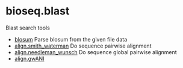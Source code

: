 # bioseq.blast

Blast search tools

+ [blosum](bioseq.blast/blosum.1) Parse blosum from the given file data
+ [align.smith_waterman](bioseq.blast/align.smith_waterman.1) Do sequence pairwise alignment
+ [align.needleman_wunsch](bioseq.blast/align.needleman_wunsch.1) Do sequence global pairwise alignment
+ [align.gwANI](bioseq.blast/align.gwANI.1) 
